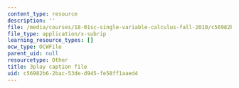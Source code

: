 ```yaml
---
content_type: resource
description: ''
file: /media/courses/18-01sc-single-variable-calculus-fall-2010/c56982b62bac53ded945fe58ff1aaed4_BSAA0akmPEU.srt
file_type: application/x-subrip
learning_resource_types: []
ocw_type: OCWFile
parent_uid: null
resourcetype: Other
title: 3play caption file
uid: c56982b6-2bac-53de-d945-fe58ff1aaed4
---
```

